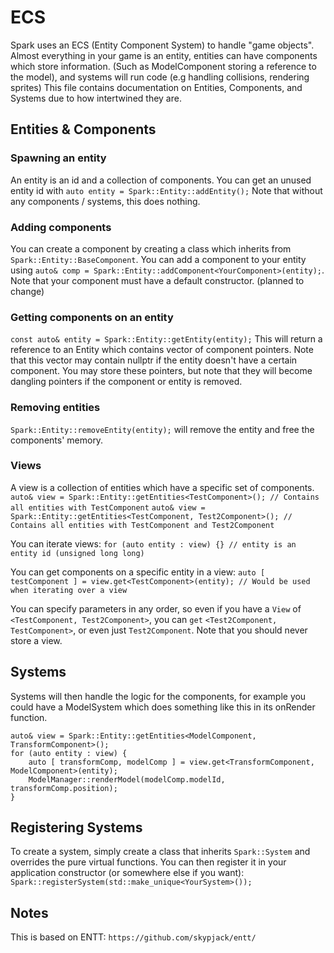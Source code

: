 # ECS

Spark uses an ECS (Entity Component System) to handle "game objects". 
Almost everything in your game is an entity, entities can have components which store information. (Such as ModelComponent storing a reference to the model), and systems will run code (e.g handling collisions, rendering sprites)
This file contains documentation on Entities, Components, and Systems due to how intertwined they are.

## Entities & Components
### Spawning an entity
An entity is an id and a collection of components. You can get an unused entity id with `auto entity = Spark::Entity::addEntity();`
Note that without any components / systems, this does nothing.

### Adding components
You can create a component by creating a class which inherits from `Spark::Entity::BaseComponent`.
You can add a component to your entity using `auto& comp = Spark::Entity::addComponent<YourComponent>(entity);`. Note that your component must have a default constructor. (planned to change)

### Getting components on an entity
`const auto& entity = Spark::Entity::getEntity(entity);`
This will return a reference to an Entity which contains vector of component pointers.
Note that this vector may contain nullptr if the entity doesn't have a certain component.
You may store these pointers, but note that they will become dangling pointers if the component or entity is removed.

### Removing entities
`Spark::Entity::removeEntity(entity);` will remove the entity and free the components' memory.

### Views
A view is a collection of entities which have a specific set of components.
`auto& view = Spark::Entity::getEntities<TestComponent>(); // Contains all entities with TestComponent`
`auto& view = Spark::Entity::getEntities<TestComponent, Test2Component>(); // Contains all entities with TestComponent and Test2Component`

You can iterate views:
`for (auto entity : view) {} // entity is an entity id (unsigned long long)`

You can get components on a specific entity in a view:
`auto [ testComponent ] = view.get<TestComponent>(entity); // Would be used when iterating over a view`

You can specify parameters in any order, so even if you have a `View` of `<TestComponent, Test2Component>`, you can `get` `<Test2Component, TestComponent>`, or even just `Test2Component`.
Note that you should never store a view.

## Systems
Systems will then handle the logic for the components, for example you could have a ModelSystem which does something like this in its onRender function.
```
auto& view = Spark::Entity::getEntities<ModelComponent, TransformComponent>();
for (auto entity : view) {
	auto [ transformComp, modelComp ] = view.get<TransformComponent, ModelComponent>(entity);
	ModelManager::renderModel(modelComp.modelId, transformComp.position);
}
```

## Registering Systems
To create a system, simply create a class that inherits `Spark::System` and overrides the pure virtual functions.
You can then register it in your application constructor (or somewhere else if you want): `Spark::registerSystem(std::make_unique<YourSystem>());`

## Notes
This is based on ENTT: `https://github.com/skypjack/entt/`